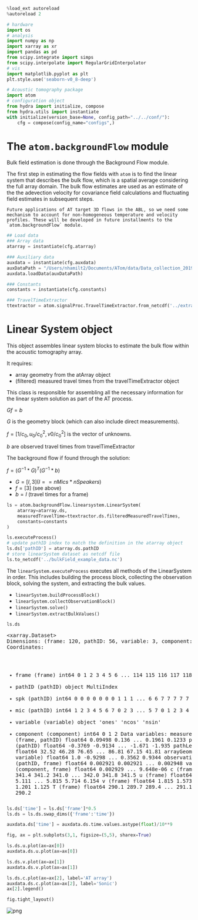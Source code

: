 ```python
%load_ext autoreload
%autoreload 2

# hardware
import os
# analysis
import numpy as np
import xarray as xr
import pandas as pd
from scipy.integrate import simps
from scipy.interpolate import RegularGridInterpolator
# vis
import matplotlib.pyplot as plt
plt.style.use('seaborn-v0_8-deep')

# Acoustic tomography package
import atom
# configuration object
from hydra import initialize, compose
from hydra.utils import instantiate
with initialize(version_base=None, config_path="../../conf/"):
    cfg = compose(config_name="configs",)
```

# The `atom.backgroundFlow` module 
Bulk field estimation is done through the Background Flow module.

The first step in estimating the flow fields with `atom` is to find the linear system that describes the bulk flow, which is a spatial average considering the full array domain. The bulk flow estimates are used as an estimate of the the adevection velocity for covariance field calculations and fluctuating field estimates in subsequent steps.

```{note}
Future applications of AT target 3D flows in the ABL, so we need some mechanism to account for non-homogeneous temperature and velocity profiles. These will be developed in future installments to the `atom.backgroundFlow` module.
```


```python
## Load data
### Array data
atarray = instantiate(cfg.atarray)

### Auxiliary data
auxdata = instantiate(cfg.auxdata)
auxDataPath = "/Users/nhamilt2/Documents/ATom/data/Data_collection_20190815/20190815123732_AcouTomAuxData.txt"
auxdata.loadData(auxDataPath)

### Constants
constants = instantiate(cfg.constants)

### TravelTimeExtractor
ttextractor = atom.signalProc.TravelTimeExtractor.from_netcdf('../extractedTravelTimes_example.nc')
```

# Linear System object
This object assembles linear system blocks to estimate the bulk flow within the acoustic tomography array. 

It requires:
   - array geometry from the atArray object
   - (filtered) measured travel times from the travelTimeExtractor object

This class is responsible for assembling all the necessary information for the linear system solution as part of the AT process.

$Gf = b$

$G$ is the geometry block (which can also include direct measurements).

$f = [1/c_0, u_0/c_0^2, v0/c_0^2]$ is the vector of unknowns.

$b$ are observed travel times from travelTimeExtractor

The background flow if found through the solution:

$f = (G^{-1} * G)^T (G^{-1} * b)$

- $G = [I, 3] (I==nMics*nSpeakers)$
- $f = [3]$ (see above)
- $b = I$ (travel times for a frame)


```python
ls = atom.backgroundFlow.linearsystem.LinearSystem(
    atarray=atarray.ds,
    measuredTravelTime=ttextractor.ds.filteredMeasuredTravelTimes,
    constants=constants
)

ls.executeProcess()
# update pathID index to match the definition in the atarray object
ls.ds['pathID'] = atarray.ds.pathID
# store linearSystem dataset as netcdf file
ls.to_netcdf('../bulkField_example_data.nc')
```

The `linearSystem.executeProcess` executes all methods of the LinearSystem in order. This includes building the process block, collecting the observation block, solving the system, and extracting the bulk values.
- `linearSystem.buildProcessBlock()`
- `linearSystem.collectObservationBlock()`
- `linearSystem.solve()`
- `linearSystem.extractBulkValues()`


```python
ls.ds
```




<div><svg style="position: absolute; width: 0; height: 0; overflow: hidden">
<defs>
<symbol id="icon-database" viewBox="0 0 32 32">
<path d="M16 0c-8.837 0-16 2.239-16 5v4c0 2.761 7.163 5 16 5s16-2.239 16-5v-4c0-2.761-7.163-5-16-5z"></path>
<path d="M16 17c-8.837 0-16-2.239-16-5v6c0 2.761 7.163 5 16 5s16-2.239 16-5v-6c0 2.761-7.163 5-16 5z"></path>
<path d="M16 26c-8.837 0-16-2.239-16-5v6c0 2.761 7.163 5 16 5s16-2.239 16-5v-6c0 2.761-7.163 5-16 5z"></path>
</symbol>
<symbol id="icon-file-text2" viewBox="0 0 32 32">
<path d="M28.681 7.159c-0.694-0.947-1.662-2.053-2.724-3.116s-2.169-2.030-3.116-2.724c-1.612-1.182-2.393-1.319-2.841-1.319h-15.5c-1.378 0-2.5 1.121-2.5 2.5v27c0 1.378 1.122 2.5 2.5 2.5h23c1.378 0 2.5-1.122 2.5-2.5v-19.5c0-0.448-0.137-1.23-1.319-2.841zM24.543 5.457c0.959 0.959 1.712 1.825 2.268 2.543h-4.811v-4.811c0.718 0.556 1.584 1.309 2.543 2.268zM28 29.5c0 0.271-0.229 0.5-0.5 0.5h-23c-0.271 0-0.5-0.229-0.5-0.5v-27c0-0.271 0.229-0.5 0.5-0.5 0 0 15.499-0 15.5 0v7c0 0.552 0.448 1 1 1h7v19.5z"></path>
<path d="M23 26h-14c-0.552 0-1-0.448-1-1s0.448-1 1-1h14c0.552 0 1 0.448 1 1s-0.448 1-1 1z"></path>
<path d="M23 22h-14c-0.552 0-1-0.448-1-1s0.448-1 1-1h14c0.552 0 1 0.448 1 1s-0.448 1-1 1z"></path>
<path d="M23 18h-14c-0.552 0-1-0.448-1-1s0.448-1 1-1h14c0.552 0 1 0.448 1 1s-0.448 1-1 1z"></path>
</symbol>
</defs>
</svg>
<style>/* CSS stylesheet for displaying xarray objects in jupyterlab.
 *
 */

:root {
  --xr-font-color0: var(--jp-content-font-color0, rgba(0, 0, 0, 1));
  --xr-font-color2: var(--jp-content-font-color2, rgba(0, 0, 0, 0.54));
  --xr-font-color3: var(--jp-content-font-color3, rgba(0, 0, 0, 0.38));
  --xr-border-color: var(--jp-border-color2, #e0e0e0);
  --xr-disabled-color: var(--jp-layout-color3, #bdbdbd);
  --xr-background-color: var(--jp-layout-color0, white);
  --xr-background-color-row-even: var(--jp-layout-color1, white);
  --xr-background-color-row-odd: var(--jp-layout-color2, #eeeeee);
}

html[theme=dark],
body[data-theme=dark],
body.vscode-dark {
  --xr-font-color0: rgba(255, 255, 255, 1);
  --xr-font-color2: rgba(255, 255, 255, 0.54);
  --xr-font-color3: rgba(255, 255, 255, 0.38);
  --xr-border-color: #1F1F1F;
  --xr-disabled-color: #515151;
  --xr-background-color: #111111;
  --xr-background-color-row-even: #111111;
  --xr-background-color-row-odd: #313131;
}

.xr-wrap {
  display: block !important;
  min-width: 300px;
  max-width: 700px;
}

.xr-text-repr-fallback {
  /* fallback to plain text repr when CSS is not injected (untrusted notebook) */
  display: none;
}

.xr-header {
  padding-top: 6px;
  padding-bottom: 6px;
  margin-bottom: 4px;
  border-bottom: solid 1px var(--xr-border-color);
}

.xr-header > div,
.xr-header > ul {
  display: inline;
  margin-top: 0;
  margin-bottom: 0;
}

.xr-obj-type,
.xr-array-name {
  margin-left: 2px;
  margin-right: 10px;
}

.xr-obj-type {
  color: var(--xr-font-color2);
}

.xr-sections {
  padding-left: 0 !important;
  display: grid;
  grid-template-columns: 150px auto auto 1fr 20px 20px;
}

.xr-section-item {
  display: contents;
}

.xr-section-item input {
  display: none;
}

.xr-section-item input + label {
  color: var(--xr-disabled-color);
}

.xr-section-item input:enabled + label {
  cursor: pointer;
  color: var(--xr-font-color2);
}

.xr-section-item input:enabled + label:hover {
  color: var(--xr-font-color0);
}

.xr-section-summary {
  grid-column: 1;
  color: var(--xr-font-color2);
  font-weight: 500;
}

.xr-section-summary > span {
  display: inline-block;
  padding-left: 0.5em;
}

.xr-section-summary-in:disabled + label {
  color: var(--xr-font-color2);
}

.xr-section-summary-in + label:before {
  display: inline-block;
  content: '►';
  font-size: 11px;
  width: 15px;
  text-align: center;
}

.xr-section-summary-in:disabled + label:before {
  color: var(--xr-disabled-color);
}

.xr-section-summary-in:checked + label:before {
  content: '▼';
}

.xr-section-summary-in:checked + label > span {
  display: none;
}

.xr-section-summary,
.xr-section-inline-details {
  padding-top: 4px;
  padding-bottom: 4px;
}

.xr-section-inline-details {
  grid-column: 2 / -1;
}

.xr-section-details {
  display: none;
  grid-column: 1 / -1;
  margin-bottom: 5px;
}

.xr-section-summary-in:checked ~ .xr-section-details {
  display: contents;
}

.xr-array-wrap {
  grid-column: 1 / -1;
  display: grid;
  grid-template-columns: 20px auto;
}

.xr-array-wrap > label {
  grid-column: 1;
  vertical-align: top;
}

.xr-preview {
  color: var(--xr-font-color3);
}

.xr-array-preview,
.xr-array-data {
  padding: 0 5px !important;
  grid-column: 2;
}

.xr-array-data,
.xr-array-in:checked ~ .xr-array-preview {
  display: none;
}

.xr-array-in:checked ~ .xr-array-data,
.xr-array-preview {
  display: inline-block;
}

.xr-dim-list {
  display: inline-block !important;
  list-style: none;
  padding: 0 !important;
  margin: 0;
}

.xr-dim-list li {
  display: inline-block;
  padding: 0;
  margin: 0;
}

.xr-dim-list:before {
  content: '(';
}

.xr-dim-list:after {
  content: ')';
}

.xr-dim-list li:not(:last-child):after {
  content: ',';
  padding-right: 5px;
}

.xr-has-index {
  font-weight: bold;
}

.xr-var-list,
.xr-var-item {
  display: contents;
}

.xr-var-item > div,
.xr-var-item label,
.xr-var-item > .xr-var-name span {
  background-color: var(--xr-background-color-row-even);
  margin-bottom: 0;
}

.xr-var-item > .xr-var-name:hover span {
  padding-right: 5px;
}

.xr-var-list > li:nth-child(odd) > div,
.xr-var-list > li:nth-child(odd) > label,
.xr-var-list > li:nth-child(odd) > .xr-var-name span {
  background-color: var(--xr-background-color-row-odd);
}

.xr-var-name {
  grid-column: 1;
}

.xr-var-dims {
  grid-column: 2;
}

.xr-var-dtype {
  grid-column: 3;
  text-align: right;
  color: var(--xr-font-color2);
}

.xr-var-preview {
  grid-column: 4;
}

.xr-index-preview {
  grid-column: 2 / 5;
  color: var(--xr-font-color2);
}

.xr-var-name,
.xr-var-dims,
.xr-var-dtype,
.xr-preview,
.xr-attrs dt {
  white-space: nowrap;
  overflow: hidden;
  text-overflow: ellipsis;
  padding-right: 10px;
}

.xr-var-name:hover,
.xr-var-dims:hover,
.xr-var-dtype:hover,
.xr-attrs dt:hover {
  overflow: visible;
  width: auto;
  z-index: 1;
}

.xr-var-attrs,
.xr-var-data,
.xr-index-data {
  display: none;
  background-color: var(--xr-background-color) !important;
  padding-bottom: 5px !important;
}

.xr-var-attrs-in:checked ~ .xr-var-attrs,
.xr-var-data-in:checked ~ .xr-var-data,
.xr-index-data-in:checked ~ .xr-index-data {
  display: block;
}

.xr-var-data > table {
  float: right;
}

.xr-var-name span,
.xr-var-data,
.xr-index-name div,
.xr-index-data,
.xr-attrs {
  padding-left: 25px !important;
}

.xr-attrs,
.xr-var-attrs,
.xr-var-data,
.xr-index-data {
  grid-column: 1 / -1;
}

dl.xr-attrs {
  padding: 0;
  margin: 0;
  display: grid;
  grid-template-columns: 125px auto;
}

.xr-attrs dt,
.xr-attrs dd {
  padding: 0;
  margin: 0;
  float: left;
  padding-right: 10px;
  width: auto;
}

.xr-attrs dt {
  font-weight: normal;
  grid-column: 1;
}

.xr-attrs dt:hover span {
  display: inline-block;
  background: var(--xr-background-color);
  padding-right: 10px;
}

.xr-attrs dd {
  grid-column: 2;
  white-space: pre-wrap;
  word-break: break-all;
}

.xr-icon-database,
.xr-icon-file-text2,
.xr-no-icon {
  display: inline-block;
  vertical-align: middle;
  width: 1em;
  height: 1.5em !important;
  stroke-width: 0;
  stroke: currentColor;
  fill: currentColor;
}
</style><pre class='xr-text-repr-fallback'>&lt;xarray.Dataset&gt;
Dimensions:             (frame: 120, pathID: 56, variable: 3, component: 3)
Coordinates:
  * frame               (frame) int64 0 1 2 3 4 5 6 ... 114 115 116 117 118 119
  * pathID              (pathID) object MultiIndex
  * spk                 (pathID) int64 0 0 0 0 0 0 0 1 1 1 ... 6 6 7 7 7 7 7 7 7
  * mic                 (pathID) int64 1 2 3 4 5 6 7 0 2 3 ... 5 7 0 1 2 3 4 5 6
  * variable            (variable) object &#x27;ones&#x27; &#x27;ncos&#x27; &#x27;nsin&#x27;
  * component           (component) int64 0 1 2
Data variables:
    measuredTravelTime  (frame, pathID) float64 0.09498 0.136 ... 0.1961 0.1233
    pathOrientation     (pathID) float64 -0.3769 -0.9134 ... -1.671 -1.935
    pathLength          (pathID) float64 32.52 46.28 76.65 ... 86.81 67.15 41.81
    arrayGeom           (pathID, variable) float64 1.0 -0.9298 ... 0.3562 0.9344
    observationalData   (pathID, frame) float64 0.002921 0.002921 ... 0.002948
    variableBlock       (component, frame) float64 0.002929 ... 9.648e-06
    c                   (frame) float64 341.4 341.2 341.0 ... 342.0 341.8 341.5
    u                   (frame) float64 4.98 4.678 5.111 ... 5.815 5.714 6.154
    v                   (frame) float64 1.815 1.573 1.73 ... 1.151 1.201 1.125
    T                   (frame) float64 290.1 289.7 289.4 ... 291.1 290.6 290.2</pre><div class='xr-wrap' style='display:none'><div class='xr-header'><div class='xr-obj-type'>xarray.Dataset</div></div><ul class='xr-sections'><li class='xr-section-item'><input id='section-4ab19e07-9170-4505-b4f8-7cf61f52d46f' class='xr-section-summary-in' type='checkbox' disabled ><label for='section-4ab19e07-9170-4505-b4f8-7cf61f52d46f' class='xr-section-summary'  title='Expand/collapse section'>Dimensions:</label><div class='xr-section-inline-details'><ul class='xr-dim-list'><li><span class='xr-has-index'>frame</span>: 120</li><li><span class='xr-has-index'>pathID</span>: 56</li><li><span class='xr-has-index'>variable</span>: 3</li><li><span class='xr-has-index'>component</span>: 3</li></ul></div><div class='xr-section-details'></div></li><li class='xr-section-item'><input id='section-86054bc6-2b5f-40c4-a2cd-3271c62d7531' class='xr-section-summary-in' type='checkbox'  checked><label for='section-86054bc6-2b5f-40c4-a2cd-3271c62d7531' class='xr-section-summary' >Coordinates: <span>(6)</span></label><div class='xr-section-inline-details'></div><div class='xr-section-details'><ul class='xr-var-list'><li class='xr-var-item'><div class='xr-var-name'><span class='xr-has-index'>frame</span></div><div class='xr-var-dims'>(frame)</div><div class='xr-var-dtype'>int64</div><div class='xr-var-preview xr-preview'>0 1 2 3 4 5 ... 115 116 117 118 119</div><input id='attrs-d4d00e9e-7863-4c39-98ad-45adc022328c' class='xr-var-attrs-in' type='checkbox' disabled><label for='attrs-d4d00e9e-7863-4c39-98ad-45adc022328c' title='Show/Hide attributes'><svg class='icon xr-icon-file-text2'><use xlink:href='#icon-file-text2'></use></svg></label><input id='data-35edcbe2-f0eb-4a44-b469-72dffffd3f90' class='xr-var-data-in' type='checkbox'><label for='data-35edcbe2-f0eb-4a44-b469-72dffffd3f90' title='Show/Hide data repr'><svg class='icon xr-icon-database'><use xlink:href='#icon-database'></use></svg></label><div class='xr-var-attrs'><dl class='xr-attrs'></dl></div><div class='xr-var-data'><pre>array([  0,   1,   2,   3,   4,   5,   6,   7,   8,   9,  10,  11,  12,  13,
        14,  15,  16,  17,  18,  19,  20,  21,  22,  23,  24,  25,  26,  27,
        28,  29,  30,  31,  32,  33,  34,  35,  36,  37,  38,  39,  40,  41,
        42,  43,  44,  45,  46,  47,  48,  49,  50,  51,  52,  53,  54,  55,
        56,  57,  58,  59,  60,  61,  62,  63,  64,  65,  66,  67,  68,  69,
        70,  71,  72,  73,  74,  75,  76,  77,  78,  79,  80,  81,  82,  83,
        84,  85,  86,  87,  88,  89,  90,  91,  92,  93,  94,  95,  96,  97,
        98,  99, 100, 101, 102, 103, 104, 105, 106, 107, 108, 109, 110, 111,
       112, 113, 114, 115, 116, 117, 118, 119])</pre></div></li><li class='xr-var-item'><div class='xr-var-name'><span class='xr-has-index'>pathID</span></div><div class='xr-var-dims'>(pathID)</div><div class='xr-var-dtype'>object</div><div class='xr-var-preview xr-preview'>MultiIndex</div><input id='attrs-97935c50-7d1d-4d2d-8ceb-b52a7211d0ad' class='xr-var-attrs-in' type='checkbox' disabled><label for='attrs-97935c50-7d1d-4d2d-8ceb-b52a7211d0ad' title='Show/Hide attributes'><svg class='icon xr-icon-file-text2'><use xlink:href='#icon-file-text2'></use></svg></label><input id='data-f36d315b-6d1d-4a1f-845c-9245d5d2349a' class='xr-var-data-in' type='checkbox'><label for='data-f36d315b-6d1d-4a1f-845c-9245d5d2349a' title='Show/Hide data repr'><svg class='icon xr-icon-database'><use xlink:href='#icon-database'></use></svg></label><div class='xr-var-attrs'><dl class='xr-attrs'></dl></div><div class='xr-var-data'><pre>array([(0, 1), (0, 2), (0, 3), (0, 4), (0, 5), (0, 6), (0, 7), (1, 0), (1, 2),
       (1, 3), (1, 4), (1, 5), (1, 6), (1, 7), (2, 0), (2, 1), (2, 3), (2, 4),
       (2, 5), (2, 6), (2, 7), (3, 0), (3, 1), (3, 2), (3, 4), (3, 5), (3, 6),
       (3, 7), (4, 0), (4, 1), (4, 2), (4, 3), (4, 5), (4, 6), (4, 7), (5, 0),
       (5, 1), (5, 2), (5, 3), (5, 4), (5, 6), (5, 7), (6, 0), (6, 1), (6, 2),
       (6, 3), (6, 4), (6, 5), (6, 7), (7, 0), (7, 1), (7, 2), (7, 3), (7, 4),
       (7, 5), (7, 6)], dtype=object)</pre></div></li><li class='xr-var-item'><div class='xr-var-name'><span class='xr-has-index'>spk</span></div><div class='xr-var-dims'>(pathID)</div><div class='xr-var-dtype'>int64</div><div class='xr-var-preview xr-preview'>0 0 0 0 0 0 0 1 ... 6 7 7 7 7 7 7 7</div><input id='attrs-c19a283c-2bae-4304-bf26-f544c37e8039' class='xr-var-attrs-in' type='checkbox' disabled><label for='attrs-c19a283c-2bae-4304-bf26-f544c37e8039' title='Show/Hide attributes'><svg class='icon xr-icon-file-text2'><use xlink:href='#icon-file-text2'></use></svg></label><input id='data-de137b5c-273b-49e5-87ee-7f4008d637aa' class='xr-var-data-in' type='checkbox'><label for='data-de137b5c-273b-49e5-87ee-7f4008d637aa' title='Show/Hide data repr'><svg class='icon xr-icon-database'><use xlink:href='#icon-database'></use></svg></label><div class='xr-var-attrs'><dl class='xr-attrs'></dl></div><div class='xr-var-data'><pre>array([0, 0, 0, 0, 0, 0, 0, 1, 1, 1, 1, 1, 1, 1, 2, 2, 2, 2, 2, 2, 2, 3, 3, 3,
       3, 3, 3, 3, 4, 4, 4, 4, 4, 4, 4, 5, 5, 5, 5, 5, 5, 5, 6, 6, 6, 6, 6, 6,
       6, 7, 7, 7, 7, 7, 7, 7])</pre></div></li><li class='xr-var-item'><div class='xr-var-name'><span class='xr-has-index'>mic</span></div><div class='xr-var-dims'>(pathID)</div><div class='xr-var-dtype'>int64</div><div class='xr-var-preview xr-preview'>1 2 3 4 5 6 7 0 ... 7 0 1 2 3 4 5 6</div><input id='attrs-a56a00b5-96a7-4afb-ab85-8cac44c5b0eb' class='xr-var-attrs-in' type='checkbox' disabled><label for='attrs-a56a00b5-96a7-4afb-ab85-8cac44c5b0eb' title='Show/Hide attributes'><svg class='icon xr-icon-file-text2'><use xlink:href='#icon-file-text2'></use></svg></label><input id='data-529689d0-85bb-4605-8b82-904bc21399cd' class='xr-var-data-in' type='checkbox'><label for='data-529689d0-85bb-4605-8b82-904bc21399cd' title='Show/Hide data repr'><svg class='icon xr-icon-database'><use xlink:href='#icon-database'></use></svg></label><div class='xr-var-attrs'><dl class='xr-attrs'></dl></div><div class='xr-var-data'><pre>array([1, 2, 3, 4, 5, 6, 7, 0, 2, 3, 4, 5, 6, 7, 0, 1, 3, 4, 5, 6, 7, 0, 1, 2,
       4, 5, 6, 7, 0, 1, 2, 3, 5, 6, 7, 0, 1, 2, 3, 4, 6, 7, 0, 1, 2, 3, 4, 5,
       7, 0, 1, 2, 3, 4, 5, 6])</pre></div></li><li class='xr-var-item'><div class='xr-var-name'><span class='xr-has-index'>variable</span></div><div class='xr-var-dims'>(variable)</div><div class='xr-var-dtype'>object</div><div class='xr-var-preview xr-preview'>&#x27;ones&#x27; &#x27;ncos&#x27; &#x27;nsin&#x27;</div><input id='attrs-7584b0c4-8c8f-40ae-b864-75c060a744fb' class='xr-var-attrs-in' type='checkbox' disabled><label for='attrs-7584b0c4-8c8f-40ae-b864-75c060a744fb' title='Show/Hide attributes'><svg class='icon xr-icon-file-text2'><use xlink:href='#icon-file-text2'></use></svg></label><input id='data-7b983a2b-9bc0-4f26-a274-999e2838c2bd' class='xr-var-data-in' type='checkbox'><label for='data-7b983a2b-9bc0-4f26-a274-999e2838c2bd' title='Show/Hide data repr'><svg class='icon xr-icon-database'><use xlink:href='#icon-database'></use></svg></label><div class='xr-var-attrs'><dl class='xr-attrs'></dl></div><div class='xr-var-data'><pre>array([&#x27;ones&#x27;, &#x27;ncos&#x27;, &#x27;nsin&#x27;], dtype=object)</pre></div></li><li class='xr-var-item'><div class='xr-var-name'><span class='xr-has-index'>component</span></div><div class='xr-var-dims'>(component)</div><div class='xr-var-dtype'>int64</div><div class='xr-var-preview xr-preview'>0 1 2</div><input id='attrs-7be8d07c-fa13-40e1-ad1f-411ca34b9b6e' class='xr-var-attrs-in' type='checkbox' disabled><label for='attrs-7be8d07c-fa13-40e1-ad1f-411ca34b9b6e' title='Show/Hide attributes'><svg class='icon xr-icon-file-text2'><use xlink:href='#icon-file-text2'></use></svg></label><input id='data-590cdfe4-7636-4a46-86d2-9b0c8f6abcf5' class='xr-var-data-in' type='checkbox'><label for='data-590cdfe4-7636-4a46-86d2-9b0c8f6abcf5' title='Show/Hide data repr'><svg class='icon xr-icon-database'><use xlink:href='#icon-database'></use></svg></label><div class='xr-var-attrs'><dl class='xr-attrs'></dl></div><div class='xr-var-data'><pre>array([0, 1, 2])</pre></div></li></ul></div></li><li class='xr-section-item'><input id='section-45c11bee-2586-480e-bec6-a4589e3d6ce2' class='xr-section-summary-in' type='checkbox'  checked><label for='section-45c11bee-2586-480e-bec6-a4589e3d6ce2' class='xr-section-summary' >Data variables: <span>(10)</span></label><div class='xr-section-inline-details'></div><div class='xr-section-details'><ul class='xr-var-list'><li class='xr-var-item'><div class='xr-var-name'><span>measuredTravelTime</span></div><div class='xr-var-dims'>(frame, pathID)</div><div class='xr-var-dtype'>float64</div><div class='xr-var-preview xr-preview'>0.09498 0.136 ... 0.1961 0.1233</div><input id='attrs-39eade07-189b-4368-ade2-0207053a5df2' class='xr-var-attrs-in' type='checkbox' disabled><label for='attrs-39eade07-189b-4368-ade2-0207053a5df2' title='Show/Hide attributes'><svg class='icon xr-icon-file-text2'><use xlink:href='#icon-file-text2'></use></svg></label><input id='data-77cc4625-85b7-4959-a4a6-3e5c1399337f' class='xr-var-data-in' type='checkbox'><label for='data-77cc4625-85b7-4959-a4a6-3e5c1399337f' title='Show/Hide data repr'><svg class='icon xr-icon-database'><use xlink:href='#icon-database'></use></svg></label><div class='xr-var-attrs'><dl class='xr-attrs'></dl></div><div class='xr-var-data'><pre>array([[0.09497939, 0.13602212, 0.21786678, ..., 0.2536304 , 0.19662443,
        0.1244984 ],
       [0.09500378, 0.13599899, 0.22184115, ..., 0.25369161, 0.19703371,
        0.12449591],
       [0.09500726, 0.1360433 , 0.22462741, ..., 0.25364203, 0.19723209,
        0.12470049],
       ...,
       [0.09397933, 0.13614229, 0.22399569, ..., 0.25156798, 0.19607251,
        0.12325095],
       [0.09393222, 0.13605575, 0.2230483 , ..., 0.25153884, 0.19608419,
        0.12321423],
       [0.09385748, 0.13604142, 0.22398469, ..., 0.25152955, 0.19611589,
        0.1232609 ]])</pre></div></li><li class='xr-var-item'><div class='xr-var-name'><span>pathOrientation</span></div><div class='xr-var-dims'>(pathID)</div><div class='xr-var-dtype'>float64</div><div class='xr-var-preview xr-preview'>-0.3769 -0.9134 ... -1.671 -1.935</div><input id='attrs-97397e07-4a98-4ce5-94d2-9eaf328c28a6' class='xr-var-attrs-in' type='checkbox' disabled><label for='attrs-97397e07-4a98-4ce5-94d2-9eaf328c28a6' title='Show/Hide attributes'><svg class='icon xr-icon-file-text2'><use xlink:href='#icon-file-text2'></use></svg></label><input id='data-8f0b28ac-1ab9-4692-9e49-4002dd625911' class='xr-var-data-in' type='checkbox'><label for='data-8f0b28ac-1ab9-4692-9e49-4002dd625911' title='Show/Hide data repr'><svg class='icon xr-icon-database'><use xlink:href='#icon-database'></use></svg></label><div class='xr-var-attrs'><dl class='xr-attrs'></dl></div><div class='xr-var-data'><pre>array([-0.37691463, -0.91343543, -1.41618909, -1.71492581, -2.20765121,
       -2.55506238,  3.0975226 ,  2.7857375 , -1.64013764, -1.84652822,
       -2.11608861, -2.53812981, -2.84712393,  2.95907326,  2.23403859,
        1.49462119, -1.96597625, -2.30873468, -2.77617808, -3.12273497,
        2.64317197,  1.72733873,  1.2979687 ,  1.18421425, -2.95845059,
        2.97524033,  2.63854848,  2.17544954,  1.42710925,  1.02699164,
        0.83626655,  0.18683571,  2.76538494,  2.39098429,  1.92232046,
        0.93338113,  0.60389255,  0.36650961, -0.16362753, -0.36925948,
        1.86442666,  1.46804943,  0.58484787,  0.2936263 ,  0.01862048,
       -0.5019562 , -0.74795648, -1.27371074,  1.19837214, -0.04485248,
       -0.18587245, -0.50005045, -0.96619503, -1.21811826, -1.67065615,
       -1.93499452])</pre></div></li><li class='xr-var-item'><div class='xr-var-name'><span>pathLength</span></div><div class='xr-var-dims'>(pathID)</div><div class='xr-var-dtype'>float64</div><div class='xr-var-preview xr-preview'>32.52 46.28 76.65 ... 67.15 41.81</div><input id='attrs-4064ce7c-e746-47c0-92c9-efa43fd265e3' class='xr-var-attrs-in' type='checkbox' disabled><label for='attrs-4064ce7c-e746-47c0-92c9-efa43fd265e3' title='Show/Hide attributes'><svg class='icon xr-icon-file-text2'><use xlink:href='#icon-file-text2'></use></svg></label><input id='data-9c77d834-518a-49b3-84a3-652b38e848e9' class='xr-var-data-in' type='checkbox'><label for='data-9c77d834-518a-49b3-84a3-652b38e848e9' title='Show/Hide data repr'><svg class='icon xr-icon-database'><use xlink:href='#icon-database'></use></svg></label><div class='xr-var-attrs'><dl class='xr-attrs'></dl></div><div class='xr-var-data'><pre>array([32.51973447, 46.27924491, 76.65331393, 80.76947335, 81.18959316,
       67.81522334, 40.97077966, 31.39279288, 25.40204482, 66.97489665,
       80.28064128, 95.11943104, 90.41059098, 72.16774045, 45.14719695,
       24.03369587, 43.13015711, 59.46958956, 82.11027343, 84.90409603,
       78.94335669, 76.04688307, 65.9440853 , 41.93356676, 24.47836851,
       61.59935877, 78.69820964, 93.93347136, 80.50664018, 79.53875555,
       58.47771231, 23.12240094, 40.17462912, 62.30906214, 87.16950238,
       81.53310992, 94.93866193, 81.60809622, 60.5224064 , 38.93330432,
       29.61347256, 68.04385105, 68.57432094, 90.68318323, 84.8577106 ,
       77.98955531, 61.33571052, 28.29865963, 42.96536228, 42.24148242,
       73.08282296, 79.61293745, 93.92645558, 86.81220051, 67.14550884,
       41.81356571])</pre></div></li><li class='xr-var-item'><div class='xr-var-name'><span>arrayGeom</span></div><div class='xr-var-dims'>(pathID, variable)</div><div class='xr-var-dtype'>float64</div><div class='xr-var-preview xr-preview'>1.0 -0.9298 ... 0.3562 0.9344</div><input id='attrs-f1d488b8-3d0d-42e1-8cc6-6a2c01a5f758' class='xr-var-attrs-in' type='checkbox' ><label for='attrs-f1d488b8-3d0d-42e1-8cc6-6a2c01a5f758' title='Show/Hide attributes'><svg class='icon xr-icon-file-text2'><use xlink:href='#icon-file-text2'></use></svg></label><input id='data-b5e4d806-6494-4b91-a675-d664862cc1b3' class='xr-var-data-in' type='checkbox'><label for='data-b5e4d806-6494-4b91-a675-d664862cc1b3' title='Show/Hide data repr'><svg class='icon xr-icon-database'><use xlink:href='#icon-database'></use></svg></label><div class='xr-var-attrs'><dl class='xr-attrs'><dt><span>description :</span></dt><dd>Array geometry block for linear system</dd><dt><span>units :</span></dt><dd>[- radians radians]</dd></dl></div><div class='xr-var-data'><pre>array([[ 1.        , -0.92980464,  0.36805344],
       [ 1.        , -0.61102985,  0.79160756],
       [ 1.        , -0.15399204,  0.98807209],
       [ 1.        ,  0.143631  ,  0.98963131],
       [ 1.        ,  0.59466981,  0.80397003],
       [ 1.        ,  0.83286609,  0.55347455],
       [ 1.        ,  0.99902907, -0.04405579],
       [ 1.        ,  0.9373489 , -0.34839207],
       [ 1.        ,  0.06928576,  0.99759685],
       [ 1.        ,  0.27225126,  0.9622262 ],
       [ 1.        ,  0.518668  ,  0.85497573],
       [ 1.        ,  0.8233754 ,  0.56749709],
       [ 1.        ,  0.95695647,  0.29023148],
       [ 1.        ,  0.98338952, -0.18150769],
       [ 1.        ,  0.61567499, -0.7880002 ],
       [ 1.        , -0.07610149, -0.99710008],
       [ 1.        ,  0.38497425,  0.92292731],
       [ 1.        ,  0.67276402,  0.73985713],
       [ 1.        ,  0.9339757 ,  0.35733653],
       [ 1.        ,  0.9998222 ,  0.01885657],
...
       [ 1.        , -0.82313147, -0.56785085],
       [ 1.        , -0.93358384, -0.35835905],
       [ 1.        , -0.98664286,  0.16289835],
       [ 1.        , -0.93259487,  0.36092493],
       [ 1.        ,  0.28942908, -0.95719946],
       [ 1.        , -0.10256621, -0.99472618],
       [ 1.        , -0.83379608, -0.55207255],
       [ 1.        , -0.95720063, -0.28942522],
       [ 1.        , -0.99982664, -0.0186194 ],
       [ 1.        , -0.87664303,  0.48114135],
       [ 1.        , -0.73308028,  0.68014212],
       [ 1.        , -0.29273471,  0.9561937 ],
       [ 1.        , -0.36387451, -0.93144798],
       [ 1.        , -0.9989943 ,  0.04483744],
       [ 1.        , -0.98277539,  0.18480403],
       [ 1.        , -0.87755837,  0.47946981],
       [ 1.        , -0.5684341 ,  0.8227288 ],
       [ 1.        , -0.34541228,  0.93845104],
       [ 1.        ,  0.09969394,  0.99501815],
       [ 1.        ,  0.35620019,  0.93440967]])</pre></div></li><li class='xr-var-item'><div class='xr-var-name'><span>observationalData</span></div><div class='xr-var-dims'>(pathID, frame)</div><div class='xr-var-dtype'>float64</div><div class='xr-var-preview xr-preview'>0.002921 0.002921 ... 0.002948</div><input id='attrs-a2a12fce-1b31-4a89-a37d-fcf2abb2c2ac' class='xr-var-attrs-in' type='checkbox' ><label for='attrs-a2a12fce-1b31-4a89-a37d-fcf2abb2c2ac' title='Show/Hide attributes'><svg class='icon xr-icon-file-text2'><use xlink:href='#icon-file-text2'></use></svg></label><input id='data-d89e43da-28b2-450f-b804-c15bdbe63e2e' class='xr-var-data-in' type='checkbox'><label for='data-d89e43da-28b2-450f-b804-c15bdbe63e2e' title='Show/Hide data repr'><svg class='icon xr-icon-database'><use xlink:href='#icon-database'></use></svg></label><div class='xr-var-attrs'><dl class='xr-attrs'><dt><span>description :</span></dt><dd>travel time over path length</dd><dt><span>units :</span></dt><dd>s/m</dd></dl></div><div class='xr-var-data'><pre>array([[0.00292067, 0.00292142, 0.00292153, ..., 0.00288992, 0.00288847,
        0.00288617],
       [0.00293916, 0.00293866, 0.00293962, ..., 0.00294176, 0.00293989,
        0.00293958],
       [0.00284224, 0.00289408, 0.00293043, ..., 0.00292219, 0.00290983,
        0.00292205],
       ...,
       [0.0029216 , 0.0029223 , 0.00292173, ..., 0.00289784, 0.00289751,
        0.0028974 ],
       [0.00292833, 0.00293443, 0.00293738, ..., 0.00292011, 0.00292029,
        0.00292076],
       [0.00297746, 0.0029774 , 0.0029823 , ..., 0.00294763, 0.00294675,
        0.00294787]])</pre></div></li><li class='xr-var-item'><div class='xr-var-name'><span>variableBlock</span></div><div class='xr-var-dims'>(component, frame)</div><div class='xr-var-dtype'>float64</div><div class='xr-var-preview xr-preview'>0.002929 0.002931 ... 9.648e-06</div><input id='attrs-e55d59e1-6163-47f6-bd65-c1e9d37c4cf8' class='xr-var-attrs-in' type='checkbox' ><label for='attrs-e55d59e1-6163-47f6-bd65-c1e9d37c4cf8' title='Show/Hide attributes'><svg class='icon xr-icon-file-text2'><use xlink:href='#icon-file-text2'></use></svg></label><input id='data-56fcd68e-6021-4777-9a97-0a9b3c8fe495' class='xr-var-data-in' type='checkbox'><label for='data-56fcd68e-6021-4777-9a97-0a9b3c8fe495' title='Show/Hide data repr'><svg class='icon xr-icon-database'><use xlink:href='#icon-database'></use></svg></label><div class='xr-var-attrs'><dl class='xr-attrs'><dt><span>description :</span></dt><dd>Unknown variables from linear system</dd></dl></div><div class='xr-var-data'><pre>array([[ 2.92893583e-03,  2.93078999e-03,  2.93236465e-03,
         2.93113197e-03,  2.93096180e-03,  2.93204473e-03,
         2.93233290e-03,  2.93321194e-03,  2.93305199e-03,
         2.93287090e-03,  2.93248176e-03,  2.93335605e-03,
         2.93329644e-03,  2.93264227e-03,  2.93383276e-03,
         2.93141655e-03,  2.92999655e-03,  2.93087490e-03,
         2.93066744e-03,  2.93200898e-03,  2.93095954e-03,
         2.93038183e-03,  2.93092375e-03,  2.93239604e-03,
         2.93166022e-03,  2.93321778e-03,  2.93196645e-03,
         2.93156360e-03,  2.93195429e-03,  2.92996404e-03,
         2.92978729e-03,  2.93040604e-03,  2.93126530e-03,
         2.92937336e-03,  2.92975017e-03,  2.93069096e-03,
         2.93045908e-03,  2.93115604e-03,  2.93106782e-03,
         2.93131232e-03,  2.93019538e-03,  2.92943312e-03,
         2.93009034e-03,  2.92864984e-03,  2.92922374e-03,
         2.93064554e-03,  2.93048097e-03,  2.92973934e-03,
         2.92989268e-03,  2.92867432e-03,  2.92848322e-03,
         2.92780922e-03,  2.92710995e-03,  2.92748010e-03,
         2.92874804e-03,  2.93019259e-03,  2.93038585e-03,
         2.92881082e-03,  2.92759981e-03,  2.92773493e-03,
...
         1.04677738e-05,  9.17238797e-06,  1.05336435e-05,
         1.22310563e-05,  1.08720151e-05,  1.13145531e-05,
         1.18521507e-05,  1.05594411e-05,  1.11228933e-05,
         1.15119227e-05,  1.12648582e-05,  1.03956824e-05,
         8.56154025e-06,  9.01873011e-06,  9.46190349e-06,
         9.04502362e-06,  7.33303582e-06,  7.62304940e-06,
         6.04636221e-06,  2.77508146e-06,  1.34141245e-06,
         2.14712126e-06,  1.87969109e-06, -1.82838229e-06,
        -3.71155634e-06, -5.07707295e-06, -4.55662174e-07,
        -5.76644580e-08, -1.76034581e-06, -2.34354334e-06,
        -2.64916595e-06,  4.34578430e-07,  4.86868432e-07,
        -3.78634083e-06, -4.11094893e-06, -4.10267958e-06,
        -5.38541292e-06, -3.48140989e-06, -1.64690576e-06,
        -2.96952863e-07, -6.83196346e-07, -2.92704238e-08,
         4.84397323e-07,  2.18768564e-06,  1.95535677e-06,
         1.95228684e-06,  2.61707530e-06,  3.10324463e-06,
         1.26422665e-06,  1.38797531e-06,  1.26193961e-06,
         5.00323747e-06,  5.92807909e-06,  6.55377867e-06,
         8.35235007e-06,  6.94926405e-06,  6.87744282e-06,
         9.83704272e-06,  1.02855114e-05,  9.64800859e-06]])</pre></div></li><li class='xr-var-item'><div class='xr-var-name'><span>c</span></div><div class='xr-var-dims'>(frame)</div><div class='xr-var-dtype'>float64</div><div class='xr-var-preview xr-preview'>341.4 341.2 341.0 ... 341.8 341.5</div><input id='attrs-9bd072f1-b15d-442e-88a2-b5107c940049' class='xr-var-attrs-in' type='checkbox' ><label for='attrs-9bd072f1-b15d-442e-88a2-b5107c940049' title='Show/Hide attributes'><svg class='icon xr-icon-file-text2'><use xlink:href='#icon-file-text2'></use></svg></label><input id='data-8b10e06f-9c33-4e8a-843d-11775a673d04' class='xr-var-data-in' type='checkbox'><label for='data-8b10e06f-9c33-4e8a-843d-11775a673d04' title='Show/Hide data repr'><svg class='icon xr-icon-database'><use xlink:href='#icon-database'></use></svg></label><div class='xr-var-attrs'><dl class='xr-attrs'><dt><span>description :</span></dt><dd>Laplace speed of sound from AT array</dd><dt><span>units :</span></dt><dd>m/s</dd></dl></div><div class='xr-var-data'><pre>array([341.42093199, 341.20493201, 341.0217072 , 341.1651236 ,
       341.18493153, 341.05891649, 341.02539998, 340.92319954,
       340.94179156, 340.96284245, 341.00808897, 340.90645139,
       340.91337825, 340.98942414, 340.85105746, 341.13200343,
       341.29733076, 341.19504781, 341.21919986, 341.06307583,
       341.18519469, 341.25245718, 341.18936025, 341.01805653,
       341.10364919, 340.92252107, 341.06802277, 341.1148915 ,
       341.0694374 , 341.30111761, 341.32170707, 341.24963755,
       341.14960477, 341.36993676, 341.32603243, 341.21646147,
       341.24346145, 341.16232216, 341.17258966, 341.14413331,
       341.2741713 , 341.36297368, 341.28640505, 341.45427234,
       341.38737368, 341.22175064, 341.24091247, 341.32729324,
       341.30942931, 341.45141878, 341.47370006, 341.55230924,
       341.63390465, 341.59070801, 341.44282391, 341.27449576,
       341.25198927, 341.43550405, 341.57673993, 341.56097571,
       341.42709767, 341.42110172, 341.41183167, 341.39356256,
       341.54286867, 341.55593177, 341.64325571, 341.51815367,
       341.58174617, 341.65604812, 341.68412126, 341.55634639,
       341.56927095, 341.59494167, 341.46227033, 341.64008511,
       341.65070316, 341.86000649, 341.83502128, 341.70418595,
       341.72768058, 341.66702708, 341.60458979, 341.54119332,
       341.62500099, 341.63268163, 341.66538244, 341.84085355,
       341.63640297, 341.58828041, 341.74424049, 341.66353558,
       341.75758169, 341.91760199, 341.90716854, 341.9533958 ,
       341.94297856, 342.04452848, 341.97205605, 341.94702   ,
       341.95985836, 342.0706732 , 342.00488557, 341.78644419,
       341.73828419, 341.89311502, 341.84702431, 341.75743293,
       341.87516085, 341.96659285, 341.85132702, 341.99380281,
       341.84097895, 341.93258259, 341.82821017, 341.85923016,
       341.98402197, 342.00610805, 341.76439909, 341.48447697])</pre></div></li><li class='xr-var-item'><div class='xr-var-name'><span>u</span></div><div class='xr-var-dims'>(frame)</div><div class='xr-var-dtype'>float64</div><div class='xr-var-preview xr-preview'>4.98 4.678 5.111 ... 5.714 6.154</div><input id='attrs-645235d7-ffa2-4781-9d82-974778f6cd6f' class='xr-var-attrs-in' type='checkbox' ><label for='attrs-645235d7-ffa2-4781-9d82-974778f6cd6f' title='Show/Hide attributes'><svg class='icon xr-icon-file-text2'><use xlink:href='#icon-file-text2'></use></svg></label><input id='data-afd78e09-8f19-4282-9a03-d2233624a0ac' class='xr-var-data-in' type='checkbox'><label for='data-afd78e09-8f19-4282-9a03-d2233624a0ac' title='Show/Hide data repr'><svg class='icon xr-icon-database'><use xlink:href='#icon-database'></use></svg></label><div class='xr-var-attrs'><dl class='xr-attrs'><dt><span>description :</span></dt><dd>East-West component of velocity from AT array</dd><dt><span>units :</span></dt><dd>m/s</dd></dl></div><div class='xr-var-data'><pre>array([4.97983553, 4.67755781, 5.11099387, 4.79907957, 4.61481005,
       4.42348597, 4.54330998, 5.12350635, 5.10442122, 5.26717979,
       4.86110885, 4.74755254, 4.86075975, 4.60697073, 5.32914961,
       5.10411491, 5.05058487, 5.18404819, 5.11555336, 5.33537011,
       4.83975601, 4.68520658, 4.49577173, 4.89349322, 4.83919568,
       5.62471211, 6.15233708, 5.85749078, 6.01853559, 5.5541219 ,
       5.38048569, 5.02148405, 5.40120409, 5.57459095, 5.71117041,
       5.93806306, 5.92492802, 6.0652497 , 6.29662622, 6.5637584 ,
       6.4315048 , 6.35164445, 6.50108967, 6.5328008 , 6.78835085,
       7.28146164, 7.12212586, 6.92279164, 6.88662284, 6.25537607,
       6.09735895, 6.26643383, 6.74635742, 6.79459744, 6.76910315,
       6.19245513, 5.88488901, 5.71851525, 6.37897517, 6.7417618 ,
       7.39503631, 7.13202014, 6.41340519, 6.361081  , 6.49508752,
       6.55011405, 6.73307903, 6.96977134, 7.06917316, 6.78537006,
       6.75592694, 7.09730907, 7.50381284, 7.42563741, 7.50815794,
       7.5835643 , 7.80321557, 7.73521682, 8.18530845, 8.28521467,
       8.27707148, 8.02140847, 7.85855849, 7.92073125, 8.04077594,
       7.96094655, 7.6839788 , 7.23077131, 7.31946502, 7.45937102,
       7.08522778, 6.78113758, 6.83408671, 7.2638119 , 7.0550971 ,
       7.12789254, 7.20407328, 6.92004851, 6.1490307 , 5.85286522,
       5.81745385, 5.80693566, 5.56253356, 5.47910234, 5.45472942,
       5.78640277, 5.87462593, 5.66816144, 5.99393081, 6.04333439,
       5.99668257, 5.97757194, 6.13421885, 6.2333659 , 6.20832777,
       6.00876933, 5.94994808, 5.81536536, 5.71449173, 6.15405627])</pre></div></li><li class='xr-var-item'><div class='xr-var-name'><span>v</span></div><div class='xr-var-dims'>(frame)</div><div class='xr-var-dtype'>float64</div><div class='xr-var-preview xr-preview'>1.815 1.573 1.73 ... 1.201 1.125</div><input id='attrs-fa70d180-b9b9-4169-a6ce-205bc903b59a' class='xr-var-attrs-in' type='checkbox' ><label for='attrs-fa70d180-b9b9-4169-a6ce-205bc903b59a' title='Show/Hide attributes'><svg class='icon xr-icon-file-text2'><use xlink:href='#icon-file-text2'></use></svg></label><input id='data-a4ae8119-de41-4f59-9ed2-0134525f32db' class='xr-var-data-in' type='checkbox'><label for='data-a4ae8119-de41-4f59-9ed2-0134525f32db' title='Show/Hide data repr'><svg class='icon xr-icon-database'><use xlink:href='#icon-database'></use></svg></label><div class='xr-var-attrs'><dl class='xr-attrs'><dt><span>description :</span></dt><dd>North-South component of velocity from AT array</dd><dt><span>units :</span></dt><dd>m/s</dd></dl></div><div class='xr-var-data'><pre>array([ 1.81466933,  1.57300719,  1.73004005,  1.69754362,  1.70185762,
        1.58948322,  1.61300839,  1.61054715,  1.71431872,  1.78059644,
        1.8493876 ,  1.72116079,  1.96062084,  1.81677806,  1.8495426 ,
        1.84142836,  1.79579543,  1.88951835,  1.6893876 ,  1.878121  ,
        1.79650417,  1.64161941,  1.60891795,  1.7872932 ,  1.69872393,
        1.59262146,  1.40453263,  1.30743416,  1.27526414,  1.22757702,
        1.20122157,  1.01265812,  1.05014196,  1.0476566 ,  1.05004059,
        1.14014544,  1.30326795,  1.34401524,  1.26132485,  1.23708162,
        1.32325749,  1.47223627,  1.59664398,  1.49131293,  1.46424737,
        1.66225405,  1.48792943,  1.61141248,  1.64994255,  1.7890246 ,
        1.64034638,  1.68148352,  1.36249178,  1.49551953,  1.41134428,
        1.59337648,  1.83035175,  1.49514218,  1.49972226,  1.34253023,
        1.22025417,  1.0692103 ,  1.22782297,  1.42552428,  1.26823721,
        1.31996091,  1.38338438,  1.23159671,  1.29779794,  1.34377356,
        1.3151501 ,  1.21276798,  0.99887119,  1.0523695 ,  1.10322466,
        1.05571659,  0.85595009,  0.89089255,  0.70652457,  0.32402337,
        0.1566472 ,  0.25064711,  0.2193481 , -0.2132815 , -0.43316699,
       -0.59255985, -0.05319183, -0.00673839, -0.20545952, -0.27345062,
       -0.30939378,  0.05073007,  0.05686538, -0.4426522 , -0.48057203,
       -0.47973504, -0.62968941, -0.40730567, -0.19259721, -0.03472203,
       -0.07989062, -0.003425  ,  0.05665867,  0.255561  ,  0.22835645,
        0.22820457,  0.30582982,  0.36245321,  0.14776107,  0.16231143,
        0.1474732 ,  0.58517746,  0.69272719,  0.76625398,  0.97594308,
        0.81214474,  0.80433806,  1.15062096,  1.20137761,  1.12507018])</pre></div></li><li class='xr-var-item'><div class='xr-var-name'><span>T</span></div><div class='xr-var-dims'>(frame)</div><div class='xr-var-dtype'>float64</div><div class='xr-var-preview xr-preview'>290.1 289.7 289.4 ... 290.6 290.2</div><input id='attrs-74d34990-f775-46c3-9472-74aa7bbd82f9' class='xr-var-attrs-in' type='checkbox' disabled><label for='attrs-74d34990-f775-46c3-9472-74aa7bbd82f9' title='Show/Hide attributes'><svg class='icon xr-icon-file-text2'><use xlink:href='#icon-file-text2'></use></svg></label><input id='data-f5e98bb1-3203-4d54-95ce-9755d3c6392c' class='xr-var-data-in' type='checkbox'><label for='data-f5e98bb1-3203-4d54-95ce-9755d3c6392c' title='Show/Hide data repr'><svg class='icon xr-icon-database'><use xlink:href='#icon-database'></use></svg></label><div class='xr-var-attrs'><dl class='xr-attrs'></dl></div><div class='xr-var-data'><pre>array([290.05649631, 289.68960386, 289.37856457, 289.62201158,
       289.65564326, 289.4417169 , 289.38483171, 289.2114087 ,
       289.24295346, 289.27867224, 289.35545316, 289.18299388,
       289.19474579, 289.3237787 , 289.08902276, 289.56578154,
       289.84652177, 289.67282034, 289.71383173, 289.44877665,
       289.6560901 , 289.77030906, 289.66316302, 289.37236894,
       289.51764722, 289.2102576 , 289.45717331, 289.53673175,
       289.45957444, 289.85295376, 289.88792638, 289.76552058,
       289.59566368, 289.96985608, 289.89527357, 289.70918167,
       289.75503205, 289.6172552 , 289.6346879 , 289.5863745 ,
       289.80718679, 289.9580269 , 289.82796475, 290.11314812,
       289.99947971, 289.71816325, 289.75070331, 289.89741523,
       289.8670715 , 290.10829913, 290.14616219, 290.27976413,
       290.41847394, 290.34503678, 290.09369436, 289.80773785,
       289.76951442, 290.08125641, 290.32129212, 290.2944953 ,
       290.06697258, 290.0567847 , 290.04103403, 290.00999438,
       290.26371759, 290.28592163, 290.43437258, 290.22171051,
       290.32980223, 290.4561229 , 290.50385716, 290.28662639,
       290.30859581, 290.35223388, 290.12673909, 290.42898189,
       290.44703502, 290.80301352, 290.76050776, 290.53797664,
       290.57793118, 290.47479054, 290.36863571, 290.26086996,
       290.40333636, 290.4163946 , 290.47199411, 290.77042956,
       290.42272153, 290.34090998, 290.6060943 , 290.46885384,
       290.62878443, 290.90100893, 290.88325579, 290.96191835,
       290.94419094, 291.11702529, 290.99367455, 290.95106834,
       290.97291619, 291.16153098, 291.04954836, 290.67787552,
       290.59596439, 290.85934375, 290.78092737, 290.62853143,
       290.82879618, 290.98437704, 290.78824734, 291.03068559,
       290.77064289, 290.92650027, 290.74892099, 290.80169275,
       291.01403918, 291.05162904, 290.6403795 , 290.1644765 ])</pre></div></li></ul></div></li><li class='xr-section-item'><input id='section-ea6adeb4-cb87-4668-b8cb-8c154e86944f' class='xr-section-summary-in' type='checkbox'  ><label for='section-ea6adeb4-cb87-4668-b8cb-8c154e86944f' class='xr-section-summary' >Indexes: <span>(4)</span></label><div class='xr-section-inline-details'></div><div class='xr-section-details'><ul class='xr-var-list'><li class='xr-var-item'><div class='xr-index-name'><div>frame</div></div><div class='xr-index-preview'>PandasIndex</div><div></div><input id='index-0eeedc5d-c481-40cd-a61c-517ed8f06e64' class='xr-index-data-in' type='checkbox'/><label for='index-0eeedc5d-c481-40cd-a61c-517ed8f06e64' title='Show/Hide index repr'><svg class='icon xr-icon-database'><use xlink:href='#icon-database'></use></svg></label><div class='xr-index-data'><pre>PandasIndex(Int64Index([  0,   1,   2,   3,   4,   5,   6,   7,   8,   9,
            ...
            110, 111, 112, 113, 114, 115, 116, 117, 118, 119],
           dtype=&#x27;int64&#x27;, name=&#x27;frame&#x27;, length=120))</pre></div></li><li class='xr-var-item'><div class='xr-index-name'><div>pathID<br>spk<br>mic</div></div><div class='xr-index-preview'>PandasMultiIndex</div><div></div><input id='index-e15c3110-f427-42e6-8147-a54aae9e38ec' class='xr-index-data-in' type='checkbox'/><label for='index-e15c3110-f427-42e6-8147-a54aae9e38ec' title='Show/Hide index repr'><svg class='icon xr-icon-database'><use xlink:href='#icon-database'></use></svg></label><div class='xr-index-data'><pre>PandasIndex(MultiIndex([(0, 1),
            (0, 2),
            (0, 3),
            (0, 4),
            (0, 5),
            (0, 6),
            (0, 7),
            (1, 0),
            (1, 2),
            (1, 3),
            (1, 4),
            (1, 5),
            (1, 6),
            (1, 7),
            (2, 0),
            (2, 1),
            (2, 3),
            (2, 4),
            (2, 5),
            (2, 6),
            (2, 7),
            (3, 0),
            (3, 1),
            (3, 2),
            (3, 4),
            (3, 5),
            (3, 6),
            (3, 7),
            (4, 0),
            (4, 1),
            (4, 2),
            (4, 3),
            (4, 5),
            (4, 6),
            (4, 7),
            (5, 0),
            (5, 1),
            (5, 2),
            (5, 3),
            (5, 4),
            (5, 6),
            (5, 7),
            (6, 0),
            (6, 1),
            (6, 2),
            (6, 3),
            (6, 4),
            (6, 5),
            (6, 7),
            (7, 0),
            (7, 1),
            (7, 2),
            (7, 3),
            (7, 4),
            (7, 5),
            (7, 6)],
           name=&#x27;pathID&#x27;))</pre></div></li><li class='xr-var-item'><div class='xr-index-name'><div>variable</div></div><div class='xr-index-preview'>PandasIndex</div><div></div><input id='index-193ec4ce-2f6f-499d-bc0b-cc02dda81685' class='xr-index-data-in' type='checkbox'/><label for='index-193ec4ce-2f6f-499d-bc0b-cc02dda81685' title='Show/Hide index repr'><svg class='icon xr-icon-database'><use xlink:href='#icon-database'></use></svg></label><div class='xr-index-data'><pre>PandasIndex(Index([&#x27;ones&#x27;, &#x27;ncos&#x27;, &#x27;nsin&#x27;], dtype=&#x27;object&#x27;, name=&#x27;variable&#x27;))</pre></div></li><li class='xr-var-item'><div class='xr-index-name'><div>component</div></div><div class='xr-index-preview'>PandasIndex</div><div></div><input id='index-25973f68-5834-4f3b-9d5e-b811b5f6bb82' class='xr-index-data-in' type='checkbox'/><label for='index-25973f68-5834-4f3b-9d5e-b811b5f6bb82' title='Show/Hide index repr'><svg class='icon xr-icon-database'><use xlink:href='#icon-database'></use></svg></label><div class='xr-index-data'><pre>PandasIndex(Int64Index([0, 1, 2], dtype=&#x27;int64&#x27;, name=&#x27;component&#x27;))</pre></div></li></ul></div></li><li class='xr-section-item'><input id='section-19dda7c1-fcc6-4854-ae32-22a6006bfbbe' class='xr-section-summary-in' type='checkbox' disabled ><label for='section-19dda7c1-fcc6-4854-ae32-22a6006bfbbe' class='xr-section-summary'  title='Expand/collapse section'>Attributes: <span>(0)</span></label><div class='xr-section-inline-details'></div><div class='xr-section-details'><dl class='xr-attrs'></dl></div></li></ul></div></div>




```python
ls.ds['time'] = ls.ds['frame']*0.5
ls.ds = ls.ds.swap_dims({'frame':'time'})
```


```python
auxdata.ds['time'] = auxdata.ds.time.values.astype(float)/10**9
```


```python
fig, ax = plt.subplots(3,1, figsize=(5,5), sharex=True)

ls.ds.u.plot(ax=ax[0])
auxdata.ds.u.plot(ax=ax[0])

ls.ds.v.plot(ax=ax[1])
auxdata.ds.v.plot(ax=ax[1])

ls.ds.c.plot(ax=ax[2], label='AT array')
auxdata.ds.c.plot(ax=ax[2], label='Sonic')
ax[2].legend()

fig.tight_layout()
```


    
![png](output_9_0.png)
    

